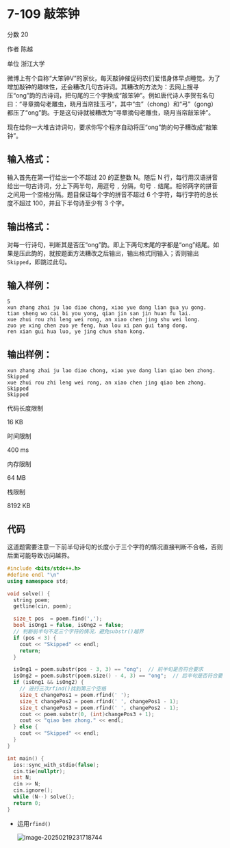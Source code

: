 # **7-109 敲笨钟**

分数 20

作者 陈越

单位 浙江大学

微博上有个自称“大笨钟V”的家伙，每天敲钟催促码农们爱惜身体早点睡觉。为了增加敲钟的趣味性，还会糟改几句古诗词。其糟改的方法为：去网上搜寻压“ong”韵的古诗词，把句尾的三个字换成“敲笨钟”。例如唐代诗人李贺有名句曰：“寻章摘句老雕虫，晓月当帘挂玉弓”，其中“虫”（chong）和“弓”（gong）都压了“ong”韵。于是这句诗就被糟改为“寻章摘句老雕虫，晓月当帘敲笨钟”。

现在给你一大堆古诗词句，要求你写个程序自动将压“ong”韵的句子糟改成“敲笨钟”。

## 输入格式：

输入首先在第一行给出一个不超过 20 的正整数 N。随后 N 行，每行用汉语拼音给出一句古诗词，分上下两半句，用逗号 `,` 分隔，句号 `.` 结尾。相邻两字的拼音之间用一个空格分隔。题目保证每个字的拼音不超过 6 个字符，每行字符的总长度不超过 100，并且下半句诗至少有 3 个字。

## 输出格式：

对每一行诗句，判断其是否压“ong”韵。即上下两句末尾的字都是“ong”结尾。如果是压此韵的，就按题面方法糟改之后输出，输出格式同输入；否则输出 `Skipped`，即跳过此句。

## 输入样例：

```in
5
xun zhang zhai ju lao diao chong, xiao yue dang lian gua yu gong.
tian sheng wo cai bi you yong, qian jin san jin huan fu lai.
xue zhui rou zhi leng wei rong, an xiao chen jing shu wei long.
zuo ye xing chen zuo ye feng, hua lou xi pan gui tang dong.
ren xian gui hua luo, ye jing chun shan kong.
```

## 输出样例：

```out
xun zhang zhai ju lao diao chong, xiao yue dang lian qiao ben zhong.
Skipped
xue zhui rou zhi leng wei rong, an xiao chen jing qiao ben zhong.
Skipped
Skipped
```

代码长度限制

16 KB

时间限制

400 ms

内存限制

64 MB

栈限制

8192 KB

## 代码

这道题需要注意一下前半句诗句的长度小于三个字符的情况直接判断不合格，否则后面可能导致访问越界。

```cpp
#include <bits/stdc++.h>
#define endl "\n"
using namespace std;

void solve() {
  string poem;
  getline(cin, poem);

  size_t pos  = poem.find(',');
  bool isOng1 = false, isOng2 = false;
  // 判断前半句不足三个字符的情况，避免substr()越界
  if (pos < 3) {
    cout << "Skipped" << endl;
    return;
  }

  isOng1 = poem.substr(pos - 3, 3) == "ong";  // 前半句是否符合要求
  isOng2 = poem.substr(poem.size() - 4, 3) == "ong";  // 后半句是否符合要求
  if (isOng1 && isOng2) {
    // 进行三次rfind()找到第三个空格
    size_t changePos1 = poem.rfind(' ');
    size_t changePos2 = poem.rfind(' ', changePos1 - 1);
    size_t changePos3 = poem.rfind(' ', changePos2 - 1);
    cout << poem.substr(0, (int)changePos3 + 1);
    cout << "qiao ben zhong." << endl;
  } else {
    cout << "Skipped" << endl;
  }
}

int main() {
  ios::sync_with_stdio(false);
  cin.tie(nullptr);
  int N;
  cin >> N;
  cin.ignore();
  while (N--) solve();
  return 0;
}
```

- 运用`rfind()`

  ![image-20250219231718744](https://gitee.com/chen-houchao/images/raw/master/img/20250219231718784.png)

